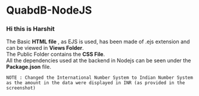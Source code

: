 # QuabdB-NodeJS
### Hi this is Harshit

The Basic **HTML file** , as EJS is used, has been made of .ejs extension and can be viewed in **Views Folder**.  
The Public Folder contains the **CSS File**.  
All the dependencies used at the backend in Nodejs can be seen under the **Package.json** file.
  
``
NOTE : Changed the International Number System to Indian Number System as the amount in the data were displayed in INR (as provided in the screenshot)
``
